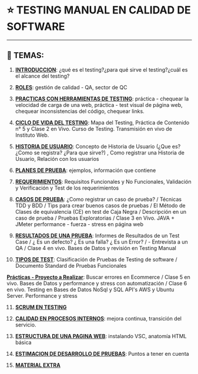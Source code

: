 # :star: TESTING MANUAL EN CALIDAD DE SOFTWARE

---

## :book: TEMAS:

1. [**INTRODUCCION**](https://github.com/eugenia1984/QA/tree/main/INSTITUTO_WEB_QA/01_introduccion): ¿qué es el testing?¿para qué sirve el testing?¿cuál es el alcance del testing? 

2. [**ROLES**](https://github.com/eugenia1984/QA/tree/main/INSTITUTO_WEB_QA/02_roles): gestión de calidad - QA, sector de QC

3. [**PRACTICAS CON HERRAMIENTAS DE TESTING**](https://github.com/eugenia1984/QA/tree/main/INSTITUTO_WEB_QA/03_practicas_con_herramientas_de_testing): práctica - chequear la velocidad de carga de una web, práctica - test visual de página  web, chequear inconsistencias del código, chequear links.

4. [**CICLO DE VIDA DEL TESTING**](https://github.com/eugenia1984/QA/blob/main/INSTITUTO_WEB_QA/04_ciclo_de_vida_del_testing.md): Mapa del Testing, Práctica de Contenido n° 5 y Clase 2 en Vivo. Curso de Testing. Transmisión en vivo de Instituto Web.

5. [**HISTORIA DE USUARIO**](https://github.com/eugenia1984/QA/tree/main/INSTITUTO_WEB_QA/04_historia_de_usurio): Concepto de Historia de Usuario (¿Que es? ¿Como se registra? ¿Para que sirve?) , Como registrar una Historia de Usuario, Relación con los usuarios

6. [**PLANES DE PRUEBA**](https://github.com/eugenia1984/QA/tree/main/INSTITUTO_WEB_QA/05_planes_de_prueba): ejemplos, información que contiene

7. [**REQUERIMIENTOS**](https://github.com/eugenia1984/QA/tree/main/INSTITUTO_WEB_QA/06_requerimientos): Requisitos Funcionales y No Funcionales, Validación y Verificación y Test de los requerimientos

8. [**CASOS DE PRUEBA**](https://github.com/eugenia1984/QA/tree/main/INSTITUTO_WEB_QA/07_casos_de_prueba):  ¿Como registrar un caso de prueba? / Técnicas TDD y BDD / Tips para crear buenos casos de pruebas /  El Método de Clases de equivalencia (CE) en test de Caja Negra /  Descripción en un caso de prueba /  Pruebas Exploratorias /  Clase 3 en Vivo. JAVA + JMeter performance - fuerza - stress en página web

9. [**RESULTADOS DE UNA PRUEBA**](https://github.com/eugenia1984/QA/tree/main/INSTITUTO_WEB_QA/08_resultados_de_una_prueba): Informes de Resultados de un Test Case / ¿ Es un defecto? ¿ Es una falla? ¿ Es un Error? / - Entrevista a un QA /  Clase 4 en vivo. Bases de Datos y revisión en Testing Manual

10. [**TIPOS DE TEST**](https://github.com/eugenia1984/QA/tree/main/INSTITUTO_WEB_QA/09_tipos_de_test): Clasificación de Pruebas de Testing de software /  Documento Standard de Pruebas Funcionales

[**Prácticas - Proyecto a Realizar**](https://github.com/eugenia1984/QA/tree/main/INSTITUTO_WEB_QA/practicas):  Buscar errores en Ecommerce / Clase 5 en vivo. Bases de Datos y performance y stress con automatización / Clase 6 en vivo. Testing en Bases de Datos NoSql y SQL API's AWS y Ubuntu Server. Performance y stress

11. [**SCRUM EN TESTING**](https://github.com/eugenia1984/QA/tree/main/INSTITUTO_WEB_QA/10_scrum_en_testing)

12. [**CALIDAD EN PROCESOS INTERNOS**](https://github.com/eugenia1984/QA/tree/main/INSTITUTO_WEB_QA/11_calidad_en_procesos_internos): mejora continua, transición del servicio.

13. [**ESTRUCTURA DE UNA PAGINA WEB**](https://github.com/eugenia1984/QA/tree/main/INSTITUTO_WEB_QA/12_estructuras_de_una_pagina_web): instalando VSC, anatomía HTML básica

14. [**ESTIMACION DE DESARROLLO DE PRUEBAS**](https://github.com/eugenia1984/QA/tree/main/INSTITUTO_WEB_QA/13_estimacion_de_desarrollo_de_pruebas): Puntos a tener en cuenta

15. [**MATERIAL EXTRA**](https://github.com/eugenia1984/QA/tree/main/INSTITUTO_WEB_QA/14_material_extra)
